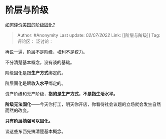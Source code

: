 # 阶层与阶级
[如何评价美国的阶级固化?](https://www.zhihu.com/question/538866317/answer/2545139169)

> Author: #Anonymity
> Last update: *02/07/2022*
> Link: [[阶层与阶级]]
> Tag:
> 评论区：
> 泛讨论：

再说一遍，阶层不是阶级，权利不是权力。

不分清楚基本概念，没有谈的基础。

阶级固化是跟**生产方式**绑定的。

阶层固化是跟**收入水平**绑定的。

资产阶级和无产阶级，**指的是生产方式，不是指生活水平。**

**阶级无法固化**——今天你打工，明天你开店，你看待社会议题的立场就会发生自然而然的改变。

**只有阶层勉强可以固化。**

谈这些东西先搞清楚基本概念。

